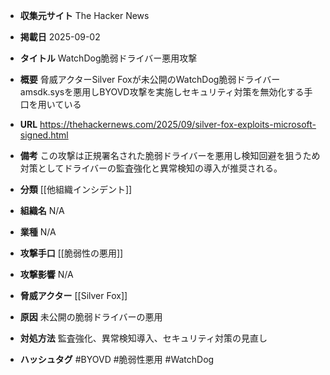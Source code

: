 - **収集元サイト**
The Hacker News

- **掲載日**
2025-09-02

- **タイトル**
WatchDog脆弱ドライバー悪用攻撃

- **概要**
脅威アクターSilver Foxが未公開のWatchDog脆弱ドライバーamsdk.sysを悪用しBYOVD攻撃を実施しセキュリティ対策を無効化する手口を用いている

- **URL**
https://thehackernews.com/2025/09/silver-fox-exploits-microsoft-signed.html

- **備考**
この攻撃は正規署名された脆弱ドライバーを悪用し検知回避を狙うため対策としてドライバーの監査強化と異常検知の導入が推奨される。

- **分類**
[[他組織インシデント]]

- **組織名**
N/A

- **業種**
N/A

- **攻撃手口**
[[脆弱性の悪用]]

- **攻撃影響**
N/A

- **脅威アクター**
[[Silver Fox]]

- **原因**
未公開の脆弱ドライバーの悪用

- **対処方法**
監査強化、異常検知導入、セキュリティ対策の見直し

- **ハッシュタグ**
#BYOVD #脆弱性悪用 #WatchDog
